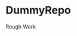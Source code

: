 # DummyRepo
Rough Work 
























































































































































